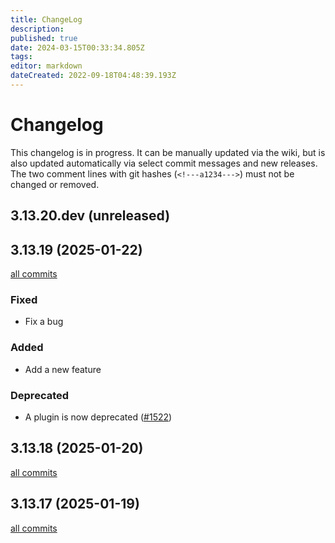 ```yaml
---
title: ChangeLog
description: 
published: true
date: 2024-03-15T00:33:34.805Z
tags: 
editor: markdown
dateCreated: 2022-09-18T04:48:39.193Z
---
```


# Changelog
This changelog is in progress. It can be manually updated via the wiki, but is also updated automatically via select commit messages and new releases. The two comment lines with git hashes (`<!---a1234--->`) must not be changed or removed.

<!---cf5a52d4956125a94b0d6ecd2af57bd16c010950--->

## 3.13.20.dev (unreleased)
<!---741ef493fb2a3f2ae7df72136e10a3b671d985e5--->

## 3.13.19 (2025-01-22)
[all commits](https://github.com/Flexget/Flexget/compare/659bf21e5852415df1463c124ef67b30189b4a37...v3.13.19)
### Fixed
- Fix a bug

### Added
- Add a new feature

### Deprecated
- A plugin is now deprecated ([#1522](https://github.com/Flexget/Flexget/issues/1522))


## 3.13.18 (2025-01-20)
[all commits](https://github.com/Flexget/Flexget/compare/v3.13.17...v3.13.18)

## 3.13.17 (2025-01-19)
[all commits](https://github.com/Flexget/Flexget/compare/v3.13.16...v3.13.17)
